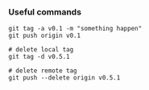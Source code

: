 ### Useful commands
```
git tag -a v0.1 -m "something happen"
git push origin v0.1

# delete local tag
git tag -d v0.5.1

# delete remote tag
git push --delete origin v0.5.1
```

